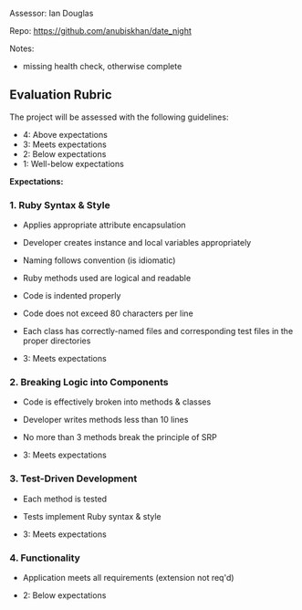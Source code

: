 Assessor: Ian Douglas

Repo: https://github.com/anubiskhan/date_night

Notes:

- missing health check, otherwise complete

## Evaluation Rubric

The project will be assessed with the following guidelines:

* 4: Above expectations
* 3: Meets expectations
* 2: Below expectations
* 1: Well-below expectations

**Expectations:**

### 1. Ruby Syntax & Style

* Applies appropriate attribute encapsulation  
* Developer creates instance and local variables appropriately
* Naming follows convention (is idiomatic)
* Ruby methods used are logical and readable
* Code is indented properly
* Code does not exceed 80 characters per line
* Each class has correctly-named files and corresponding test files in the proper directories

* 3: Meets expectations

### 2. Breaking Logic into Components

* Code is effectively broken into methods & classes
* Developer writes methods less than 10 lines
* No more than 3 methods break the principle of SRP

* 3: Meets expectations

### 3. Test-Driven Development

* Each method is tested  
* Tests implement Ruby syntax & style   

* 3: Meets expectations

### 4. Functionality

* Application meets all requirements (extension not req'd)

* 2: Below expectations
